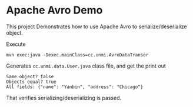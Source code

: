 # Apache Avro Demo

This project Demonstrates how to use Apache Avro to serialize/deserialize object.

Execute

```
mvn exec:java -Dexec.mainClass=cc.unmi.AvroDataTranser
```

Generates `cc.unmi.data.User.java` class file, and get the print out

```
Same object? false
Objects equal? true
All fields: {"name": "Yanbin", "address": "Chicago"}
```

That verifies serializing/deserializing is passed.